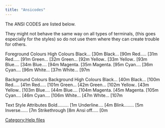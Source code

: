 ```yaml
---
title: "Ansicodes"
---
```


The ANSI CODES are listed below.

They might not behave the same way on all types of terminals, (this goes
especially for the styles) so do not use them where they can create
trouble for others.

Foreground Colours High Colours Black... <esc>\[30m Black... <esc>\[90m
Red..... <esc>\[31m Red..... <esc>\[91m Green... <esc>\[32m Green...
<esc>\[92m Yellow.. <esc>\[33m Yellow.. <esc>\[93m Blue.... <esc>\[34m
Blue.... <esc>\[94m Magenta. <esc>\[35m Magenta. <esc>\[95m Cyan....
<esc>\[36m Cyan.... <esc>\[96m White... <esc>\[37m White... <esc>\[97m

Background Colours Background High Colours Black... <esc>\[40m Black...
<esc>\[100m Red..... <esc>\[41m Red..... <esc>\[101m Green... <esc>\[42m
Green... <esc>\[102m Yellow.. <esc>\[43m Yellow.. <esc>\[103m Blue....
<esc>\[44m Blue.... <esc>\[104m Magenta. <esc>\[45m Magenta. <esc>\[105m
Cyan.... <esc>\[46m Cyan.... <esc>\[106m White... <esc>\[47m White...
<esc>\[107m

Text Style Attributes Bold......... <esc>\[1m Underline.... <esc>\[4m
Blink........ <esc>\[5m Inverse...... <esc>\[7m Strikethrough <esc>\[8m
Ansi off..... <esc>\[0m

[Category:Help files](Category:Help_files "wikilink")